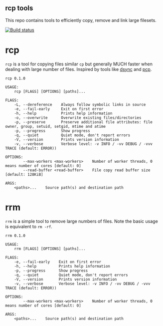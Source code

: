rcp tools
---------

This repo contains tools to efficiently copy, remove and link large filesets.

[![Build status](https://github.com/wykurz/rcp/actions/workflows/rust.yml/badge.svg)](https://github.com/wykurz/rcp/actions)

rcp
===

`rcp` is a tool for copying files similar `cp` but generally MUCH faster when dealing with large number of files.
Inspired by tools like [dsync](https://mpifileutils.readthedocs.io/en/v0.11.1/dsync.1.html) and
[pcp](https://github.com/wtsi-ssg/pcp).

```
rcp 0.1.0

USAGE:
    rcp [FLAGS] [OPTIONS] [paths]...

FLAGS:
    -L, --dereference    Always follow symbolic links in source
    -e, --fail-early     Exit on first error
    -h, --help           Prints help information
    -o, --overwrite      Overwrite existing files/directories
    -p, --preserve       Preserve additional file attributes: file owner, group, setuid, setgid, mtime and atime
    -p, --progress       Show progress
    -q, --quiet          Quiet mode, don't report errors
    -V, --version        Prints version information
    -v, --verbose        Verbose level: -v INFO / -vv DEBUG / -vvv TRACE (default: ERROR))

OPTIONS:
        --max-workers <max-workers>    Number of worker threads, 0 means number of cores [default: 0]
        --read-buffer <read-buffer>    File copy read buffer size [default: 128KiB]

ARGS:
    <paths>...    Source path(s) and destination path
```

rrm
===

`rrm` is a simple tool to remove large numbers of files. Note the basic usage is equivalent to `rm -rf`.

```
rrm 0.1.0

USAGE:
    rrm [FLAGS] [OPTIONS] [paths]...

FLAGS:
    -e, --fail-early    Exit on first error
    -h, --help          Prints help information
    -p, --progress      Show progress
    -q, --quiet         Quiet mode, don't report errors
    -V, --version       Prints version information
    -v, --verbose       Verbose level: -v INFO / -vv DEBUG / -vvv TRACE (default: ERROR))

OPTIONS:
        --max-workers <max-workers>    Number of worker threads, 0 means number of cores [default: 0]

ARGS:
    <paths>...    Source path(s) and destination path
```